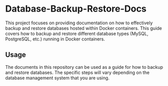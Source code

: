 # Database-Backup-Restore-Docs

This project focuses on providing documentation on how to effectively backup and restore databases hosted within Docker containers. This guide covers how to backup and restore different database types (MySQL, PostgreSQL, etc.) running in Docker containers.




## Usage

The documents in this repository can be used as a guide for how to backup and restore databases. The specific steps will vary depending on the database management system that you are using.
